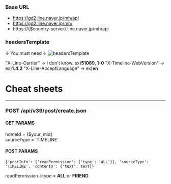 
### Base URL

- https://gd2.line.naver.jp/mh/api
- https://gd2.line.naver.jp/mh/
- https://{$country-server}.line.naver.jp/mh/api
  
  
  
### headersTemplate

↓ You must need ↓
![headersTemplate](https://i.imgur.com/dtiKuyU.png "headersTemplate")
  
  
"X-Line-Carrier" → I don't know. ex)__51089, 1-0__
"X-Timeline-WebVersion" → ex)__1.4.2__
"X-Line-AcceptLanguage" → ex)__en__



# Cheat sheets

* * *
### POST /api/v39/post/create.json
  
#### GET PARAMS
homeId = {$your_mid}  
sourceType = 'TIMELINE'

#### POST PARAMS
    {'postInfo': {'readPermission': {'type': 'ALL'}}, 'sourceType': 'TIMELINE', 'contents': {'text': text}}
    
readPermission->type = __ALL__ or __FRIEND__


